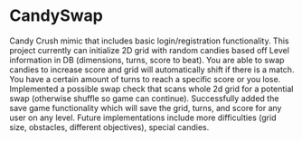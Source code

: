 # CandySwap

Candy Crush mimic that includes basic login/registration functionality. This project currently can initialize 2D grid with random candies based off Level information in DB (dimensions, turns, score to beat). You are able to swap candies to increase score and grid will automatically shift if there is a match. You have a certain amount of turns to reach a specific score or you lose. Implemented a possible swap check that scans whole 2d grid for a potential swap (otherwise shuffle so game can continue). Successfully added the save game functionality which will save the grid, turns, and score for any user on any level.  Future implementations include more difficulties (grid size, obstacles, different objectives), special candies.
